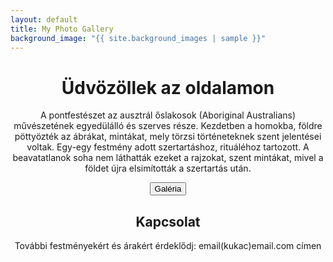 ```yaml
---
layout: default
title: My Photo Gallery
background_image: "{{ site.background_images | sample }}"
---
```


<div class="center-text">
  <h1>Üdvözöllek az oldalamon</h1>

  <p>
    A pontfestészet az ausztrál őslakosok (Aboriginal Australians) művészetének egyedülálló és szerves része. Kezdetben a homokba, földre pöttyözték az ábrákat, mintákat, mely törzsi történeteknek szent jelentései voltak. Egy-egy festmény adott szertartáshoz, rituáléhoz tartozott. A beavatatlanok soha nem láthatták ezeket a rajzokat, szent mintákat, mivel a földet újra elsimították a szertartás után.
  </p>

  <button id="gallery-button" onclick="showGallery()">Galéria</button>

  <div id="hidden-gallery" style="display: none;"></div>

  <script src="https://cdnjs.cloudflare.com/ajax/libs/simplelightbox/2.7.0/simple-lightbox.min.js"></script>
  <link rel="stylesheet" href="https://cdnjs.cloudflare.com/ajax/libs/simplelightbox/2.7.0/simple-lightbox.min.css">

  <style>
    .center-text {
      text-align: center;
      margin: 0 auto;
      max-width: 800px; /* Set a maximum width for better presentation */
    }

    .gallery-container {
      position: fixed;
      top: 0;
      left: 0;
      right: 0;
      bottom: 0;
      background-color: rgba(0, 0, 0, 0.8);
      display: flex;
      justify-content: center;
      align-items: center;
      z-index: 9999;
    }

    /* Scale the images in the pop-up to 70% of the screen size */
    #hidden-gallery img {
      max-width: 70%;
      max-height: 70vh;
    }
  </style>

  <script>
    // Rest of the JavaScript code for the gallery remains unchanged
    // ...
  </script>
</div>

<div class="center-text">
  <h2>Kapcsolat</h2>
  <p>
    További festményekért és árakért érdeklődj: email(kukac)email.com címen
  </p>
</div>
